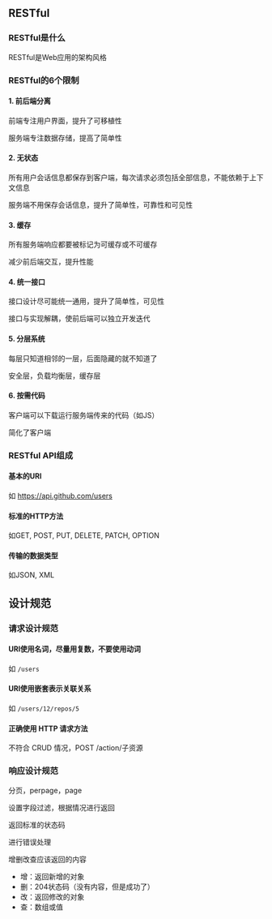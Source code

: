 ## RESTful

### RESTful是什么

RESTful是Web应用的架构风格

### RESTful的6个限制

#### 1. 前后端分离

前端专注用户界面，提升了可移植性

服务端专注数据存储，提高了简单性

#### 2. 无状态

所有用户会话信息都保存到客户端，每次请求必须包括全部信息，不能依赖于上下文信息

服务端不用保存会话信息，提升了简单性，可靠性和可见性

#### 3. 缓存

所有服务端响应都要被标记为可缓存或不可缓存

减少前后端交互，提升性能

#### 4. 统一接口

接口设计尽可能统一通用，提升了简单性，可见性

接口与实现解耦，使前后端可以独立开发迭代

#### 5. 分层系统

每层只知道相邻的一层，后面隐藏的就不知道了

安全层，负载均衡层，缓存层

#### 6. 按需代码

客户端可以下载运行服务端传来的代码（如JS）

简化了客户端

### RESTful API组成

#### 基本的URI

如 https://api.github.com/users

#### 标准的HTTP方法

如GET, POST, PUT, DELETE, PATCH, OPTION

#### 传输的数据类型

如JSON, XML



## 设计规范

### 请求设计规范

#### URI使用名词，尽量用复数，不要使用动词

如 `/users`

#### URI使用嵌套表示关联关系

如 `/users/12/repos/5`

#### 正确使用 HTTP 请求方法

不符合 CRUD 情况，POST /action/子资源

### 响应设计规范

分页，perpage，page

设置字段过滤，根据情况进行返回

返回标准的状态码

进行错误处理

增删改查应该返回的内容
* 增：返回新增的对象
* 删：204状态码（没有内容，但是成功了）
* 改：返回修改的对象
* 查：数组或值





